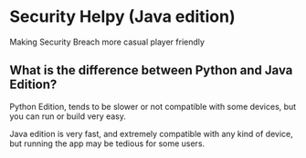 # Security Helpy (Java edition)
Making Security Breach more casual player friendly

## What is the difference between Python and Java Edition?
Python Edition, tends to be slower or not compatible with some devices, but you can run or build very easy.

Java edition is very fast, and extremely compatible with any kind of device, but running the app may be tedious for some users.